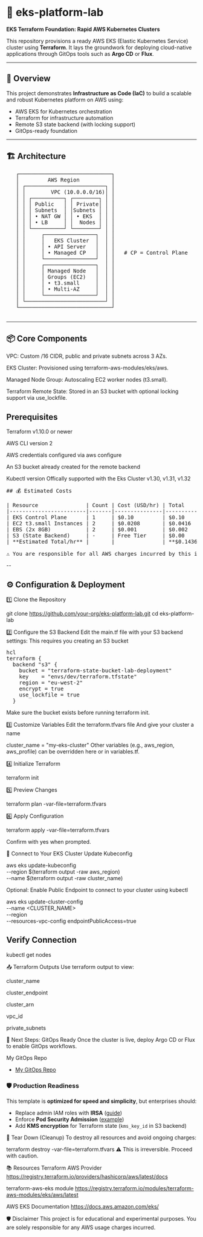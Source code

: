 # 🚀 eks-platform-lab

**EKS Terraform Foundation: Rapid AWS Kubernetes Clusters**

This repository provisions a ready AWS EKS (Elastic Kubernetes Service) cluster using **Terraform**. It lays the groundwork for deploying cloud-native applications through GitOps tools such as **Argo CD** or **Flux**.

---

## 🧭 Overview

This project demonstrates **Infrastructure as Code (IaC)** to build a scalable and robust Kubernetes platform on AWS using:

- AWS EKS for Kubernetes orchestration
- Terraform for infrastructure automation
- Remote S3 state backend (with locking support)
- GitOps-ready foundation

---

## 🏗️ Architecture

<pre>
   ┌─────────────────────────────┐
   │         AWS Region          │
   │ ┌─────────────────────────┐ │
   │ │        VPC (10.0.0.0/16)│ │
   │ │ ┌──────────┐ ┌────────┐ │ │
   │ │ │ Public   │ │ Private│ │ │ 
   │ │ │ Subnets  │ │Subnets │ │ │ 
   │ │ │ • NAT GW │ │ • EKS  │ │ │ 
   │ │ │ • LB     │ │  Nodes │ │ │ 
   │ │ └──────────┘ └────────┘ │ │
   │ │     ┌────────────────┐  │ │
   │ │     │   EKS Cluster  │  │ │
   │ │     │ • API Server   │  │ │
   │ │     │ • Managed CP   │  │ │   # CP = Control Plane
   │ │     └────────────────┘  │ │
   │ │     ┌────────────────┐  │ │
   │ │     │ Managed Node   │  │ │
   │ │     │ Groups (EC2)   │  │ │
   │ │     │ • t3.small     │  │ │
   │ │     │ • Multi-AZ     │  │ │
   │ │     └────────────────┘  │ │
   │ └─────────────────────────┘ │
   └─────────────────────────────┘ 

</pre>

---


## 📦 Core Components
VPC: Custom /16 CIDR, public and private subnets across 3 AZs.

EKS Cluster: Provisioned using terraform-aws-modules/eks/aws.

Managed Node Group: Autoscaling EC2 worker nodes (t3.small).

Terraform Remote State: Stored in an S3 bucket with optional locking support via use_lockfile.

## Prerequisites
Terraform v1.10.0 or newer

AWS CLI version 2

AWS credentials configured via aws configure

An S3 bucket already created for the remote backend

Kubectl version 
Offically supported with the Eks Cluster	v1.30, v1.31, v1.32

<pre>
## 💰 Estimated Costs

| Resource               | Count | Cost (USD/hr) | Total    |
|------------------------|-------|---------------|----------|
| EKS Control Plane      | 1     | $0.10         | $0.10    |
| EC2 t3.small Instances | 2     | $0.0208       | $0.0416  |
| EBS (2x 8GB)           | 2     | $0.001        | $0.002   |
| S3 (State Backend)     | -     | Free Tier     | $0.00    |
| **Estimated Total/hr** |       |               | **$0.1436** |

⚠️ You are responsible for all AWS charges incurred by this infrastructure.
</pre>
--

## ⚙️ Configuration & Deployment
1️⃣ Clone the Repository

git clone https://github.com/your-org/eks-platform-lab.git
cd eks-platform-lab

2️⃣ Configure the S3 Backend
Edit the main.tf file with your S3 backend settings: This requires you creating an S3 bucket 

<pre>
hcl
terraform {
  backend "s3" {
    bucket = "terraform-state-bucket-lab-deployment"
    key    = "envs/dev/terraform.tfstate"
    region = "eu-west-2"
    encrypt = true
    use_lockfile = true
  }
</pre>
Make sure the bucket exists before running terraform init.

3️⃣ Customize Variables
Edit the terraform.tfvars file And give your cluster a name


cluster_name = "my-eks-cluster"
Other variables (e.g., aws_region, aws_profile) can be overridden here or in variables.tf.

4️⃣ Initialize Terraform

terraform init

5️⃣ Preview Changes

terraform plan -var-file=terraform.tfvars

6️⃣ Apply Configuration

terraform apply -var-file=terraform.tfvars

Confirm with yes when prompted.

🔗 Connect to Your EKS Cluster
Update Kubeconfig

aws eks update-kubeconfig \
  --region $(terraform output -raw aws_region) \
  --name   $(terraform output -raw cluster_name)

Optional: Enable Public Endpoint to connect to your cluster using kubectl

aws eks update-cluster-config \
  --name <CLUSTER_NAME> \
  --region <REGION> \
  --resources-vpc-config endpointPublicAccess=true

## **Verify Connection**

kubectl get nodes


📤 Terraform Outputs
Use terraform output to view:

cluster_name

cluster_endpoint

cluster_arn

vpc_id

private_subnets

🚀 Next Steps: GitOps Ready
Once the cluster is live, deploy Argo CD or Flux to enable GitOps workflows.

My GitOps Repo
+ [My GitOps Repo](https://github.com/Hanz-ala1/gitops)

### 🛡️ Production Readiness
This template is **optimized for speed and simplicity**, but enterprises should:  
- Replace admin IAM roles with **IRSA** ([guide](https://docs.aws.amazon.com/eks/latest/userguide/iam-roles-for-service-accounts.html))  
- Enforce **Pod Security Admission** ([example](https://kubernetes.io/docs/concepts/security/pod-security-standards/))  
- Add **KMS encryption** for Terraform state (`kms_key_id` in S3 backend)  


🧨 Tear Down (Cleanup)
To destroy all resources and avoid ongoing charges:


terraform destroy -var-file=terraform.tfvars
⚠️ This is irreversible. Proceed with caution.

📚 Resources
Terraform AWS Provider
https://registry.terraform.io/providers/hashicorp/aws/latest/docs

terraform-aws-eks module
https://registry.terraform.io/modules/terraform-aws-modules/eks/aws/latest

AWS EKS Documentation
https://docs.aws.amazon.com/eks/



🛡️ Disclaimer
This project is for educational and experimental purposes. You are solely responsible for any AWS usage charges incurred.

